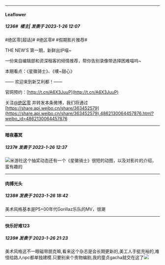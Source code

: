 

*****

####  Leaflower  
##### 1236#         楼主| 发表于 2023-1-26 12:07

#绝区零[超话]# #绝区零# #假期影片推荐#

THE NEW’S 第一期，新鲜出炉喵~

一份来自编辑部和资深租客的倾情推荐，帮你告别录像带选择困难喵呜~

本期看点：《星徽骑士》、《噢~甜心》

—— 欢迎来到新艾利都！——

官网预约：[http://t.cn/A6X3JuuP](http://t.cn/A6X3JuuP)

关注[@绝区零](https://bbs.saraba1st.com/2b/home.php?mod=space&amp;uid=555845) 并转发本条微博，我们将通过 ​​​[https://share.api.weibo.cn/share/363452579](https://share.api.weibo.cn/share/363452579),4862130064457876.html?weibo_id=4862130064457876



*****

####  暗夜暮冥  
##### 1237#       发表于 2023-1-26 12:37

<img src="https://static.saraba1st.com/image/smiley/face2017/067.png" referrerpolicy="no-referrer">米游社这个抽奖动态还有一个《星徽骑士》很短的动图，以及对影片的介绍，蛮有趣的



*****

####  肉搏光头  
##### 1238#       发表于 2023-1-26 18:42

美术风格基本是P5+00年代Gorillaz乐队的MV，很潮



*****

####  快乐好难123  
##### 1239#       发表于 2023-1-26 21:23

美术风格这不一眼磁带朋克嘛,看来这个杂志是会长期更新的,美工人手挺充裕的,难怪给路人npc都单独建模.只要别来个贵物编剧,我的童贞gacha就交在这了<img src="https://static.saraba1st.com/image/smiley/face2017/067.png" referrerpolicy="no-referrer">

